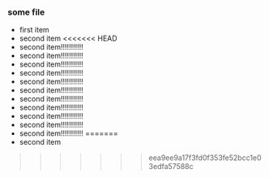 ### some file
* first item
* second item
<<<<<<< HEAD
* second item!!!!!!!!!!!
* second item!!!!!!!!!!!
* second item!!!!!!!!!!!
* second item!!!!!!!!!!!
* second item!!!!!!!!!!!
* second item!!!!!!!!!!!
* second item!!!!!!!!!!!
* second item!!!!!!!!!!!
* second item!!!!!!!!!!!
* second item!!!!!!!!!!!
* second item!!!!!!!!!!!
=======
* second item
>>>>>>> eea9ee9a17f3fd0f353fe52bcc1e03edfa57588c

